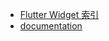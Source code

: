 - [Flutter Widget 索引](https://flutterchina.club/widgets/widgetindex/?tdsourcetag=s_pcqq_aiomsg)
- [documentation](https://docs.flutter.io/index.html)
